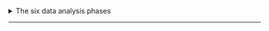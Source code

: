<details>
  <summary> The six data analysis phases </summary>
  <br>
  <details>
    <summary> Step1: Ask </summary>
    <br>
    
    It’s impossible to solve a problem if you don’t know what it is. These are some things to consider:
    - Define the problem you’re trying to solve 
    - Make sure you fully understand the stakeholder’s expectations
    - Focus on the actual problem and avoid any distractions
    - Collaborate with stakeholders and keep an open line of communication
    - Take a step back and see the whole situation in context
  
    Questions to ask yourself in this step: 
    - What are my stakeholders saying their problems are?
    - Now that I’ve identified the issues, how can I help the stakeholders resolve their questions?
 
  </details>
  <details>
    <summary> Step 2: Prepare </summary>
    <br>
    
    You will decide what data you need to collect in order to answer your questions and how to organize it so that it is useful. 
    You might use your business task to decide: 
    - What metrics to measure
    - Locate data in your database
    - Create security measures to protect that data
  
    Questions to ask yourself in this step: 
    - What do I need to figure out how to solve this problem?
    - What research do I need to do?
    
  </details>
  <details>
    <summary> Step 3: Process </summary>
    <br>
    
    Clean data is the best data and you will need to clean up your data to get rid of any possible errors, inaccuracies, or 
    inconsistencies. This might mean:
    - Using spreadsheet functions to find incorrectly entered data 
    - Using SQL functions to check for extra spaces
    - Removing repeated entries
    - Checking as much as possible for bias in the data
  
    Questions to ask yourself in this step: 
    - What data errors or inaccuracies might get in my way of getting the best possible answer to the problem I am trying to solve?
    - How can I clean my data so the information I have is more consistent?
    
  </details>
  <details>
    <summary> Step 4: Analyze </summary>
    <br>
    
    You will want to think analytically about your data. At this stage, you might sort and format your data to make it easier to: 
    - Perform calculations
    - Combine data from multiple sources
    - Create tables with your results
  
    Questions to ask yourself in this step:
    - What story is my data telling me?
    - How will my data help me solve this problem?
    - Who needs my company’s product or service? What type of person is most likely to use it?
    
  </details>
  <details>
    <summary> Step 5: Share </summary>
    <br>
    
    Everyone shares their results differently so be sure to summarize your results with clear and 
    enticing visuals of your analysis using data viz tools like graphs or dashboards. 
    This is your chance to show the stakeholders you have solved their problem and how you got there. 
    Sharing will certainly help your team:  
    - Make better decisions
    - Make more informed decisions
    - Lead to stronger outcomes
    - Successfully communicate your findings
  
    Questions to ask yourself in this step:
    - How can I make what I present to the stakeholders engaging and easy to understand?
    - What would help me understand this if I were the listener?

  </details>
  <details>
    <summary> Step 6: Act </summary>
    <br>
    
    Now it’s time to act on your data. You will take everything you have learned from your data analysis and put it to use. 
    This could mean providing your stakeholders with recommendations based on your findings so they can make 
    data-driven decisions.
  
    Questions to ask yourself in this step:
    - How can I use the feedback I received during the share phase (step 5) to actually 
      meet the stakeholder’s needs and expectations?
    
  </details>
  
  These six steps can help you to break the data analysis process into smaller, manageable parts, which is called <b> structured thinking </b>. This process involves four basic activities:
  - Recognizing the current problem or situation
  - Organizing available information 
  - Revealing gaps and opportunities
  - Identifying your options
  
</details>

---
  

